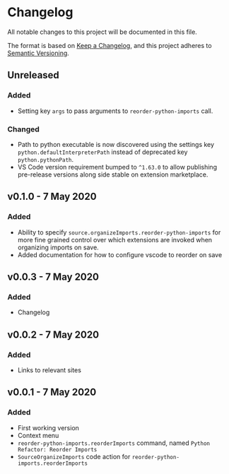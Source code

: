 # Changelog

All notable changes to this project will be documented in this file.

The format is based on [Keep a Changelog](https://keepachangelog.com/en/1.0.0/),
and this project adheres to [Semantic Versioning](https://semver.org/spec/v2.0.0.html).

## Unreleased

### Added

-   Setting key `args` to pass arguments to `reorder-python-imports` call.

### Changed

-   Path to python executable is now discovered using the settings key
    `python.defaultInterpreterPath` instead of deprecated key
    `python.pythonPath`.
-   VS Code version requirement bumped to `^1.63.0` to allow publishing
    pre-release versions along side stable on extension marketplace.

## v0.1.0 - 7 May 2020

### Added

-   Ability to specify `source.organizeImports.reorder-python-imports` for more fine
    grained control over which extensions are invoked when organizing imports on save.
-   Added documentation for how to configure vscode to reorder on save

## v0.0.3 - 7 May 2020

### Added

-   Changelog

## v0.0.2 - 7 May 2020

### Added

-   Links to relevant sites

## v0.0.1 - 7 May 2020

### Added

-   First working version
-   Context menu
-   `reorder-python-imports.reorderImports` command, named
    `Python Refactor: Reorder Imports`
-   `SourceOrganizeImports` code action for `reorder-python-imports.reorderImports`
